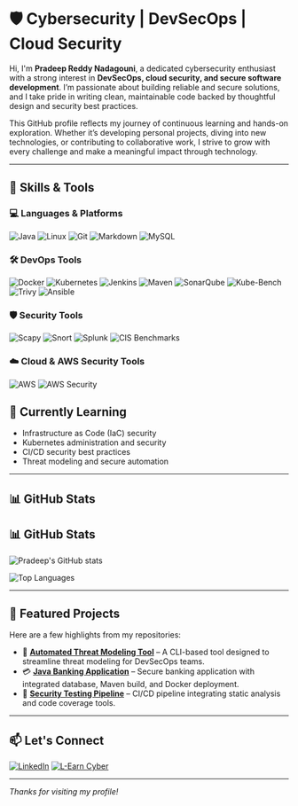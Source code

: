 # 🛡️ Cybersecurity | DevSecOps | Cloud Security

Hi, I'm **Pradeep Reddy Nadagouni**, a dedicated cybersecurity enthusiast with a strong interest in **DevSecOps, cloud security, and secure software development**. I’m passionate about building reliable and secure solutions, and I take pride in writing clean, maintainable code backed by thoughtful design and security best practices.

This GitHub profile reflects my journey of continuous learning and hands-on exploration. Whether it’s developing personal projects, diving into new technologies, or contributing to collaborative work, I strive to grow with every challenge and make a meaningful impact through technology.

---

## 🔧 Skills & Tools

### 💻 Languages & Platforms
![Java](https://img.shields.io/badge/-Java-007396?logo=java&logoColor=white&style=for-the-badge)
![Linux](https://img.shields.io/badge/-Linux-FCC624?logo=linux&logoColor=black&style=for-the-badge)
![Git](https://img.shields.io/badge/-Git-F05032?logo=git&logoColor=white&style=for-the-badge)
![Markdown](https://img.shields.io/badge/-Markdown-000000?logo=markdown&logoColor=white&style=for-the-badge)
![MySQL](https://img.shields.io/badge/-MySQL-4479A1?logo=mysql&logoColor=white&style=for-the-badge)

### 🛠️ DevOps Tools
![Docker](https://img.shields.io/badge/-Docker-2496ED?logo=docker&logoColor=white&style=for-the-badge)
![Kubernetes](https://img.shields.io/badge/-Kubernetes-326CE5?logo=kubernetes&logoColor=white&style=for-the-badge)
![Jenkins](https://img.shields.io/badge/-Jenkins-D24939?logo=jenkins&logoColor=white&style=for-the-badge)
![Maven](https://img.shields.io/badge/-Maven-C71A36?logo=apachemaven&logoColor=white&style=for-the-badge)
![SonarQube](https://img.shields.io/badge/-SonarQube-4E9BCD?logo=sonarqube&logoColor=white&style=for-the-badge)
![Kube-Bench](https://img.shields.io/badge/-KubeBench-326CE5?logo=kubernetes&logoColor=white&style=for-the-badge)
![Trivy](https://img.shields.io/badge/-Trivy-0F172A?logo=aqua&logoColor=white&style=for-the-badge)
![Ansible](https://img.shields.io/badge/-Ansible-EE0000?logo=ansible&logoColor=white&style=for-the-badge)

### 🛡️ Security Tools
![Scapy](https://img.shields.io/badge/-Scapy-3776AB?logo=python&logoColor=white&style=for-the-badge)
![Snort](https://img.shields.io/badge/-Snort-B22222?style=for-the-badge)
![Splunk](https://img.shields.io/badge/-Splunk-000000?logo=splunk&logoColor=white&style=for-the-badge)
![CIS Benchmarks](https://img.shields.io/badge/-CIS_Benchmarks-2E8B57?style=for-the-badge)

### ☁️ Cloud & AWS Security Tools
![AWS](https://img.shields.io/badge/-AWS-232F3E?logo=amazonaws&logoColor=white&style=for-the-badge)
![AWS Security](https://img.shields.io/badge/-AWS_Security-FF9900?logo=amazonaws&logoColor=white&style=for-the-badge)

## 🧠 Currently Learning

- Infrastructure as Code (IaC) security
- Kubernetes administration and security
- CI/CD security best practices
- Threat modeling and secure automation

---

## 📊 GitHub Stats

## 📊 GitHub Stats

![Pradeep's GitHub stats](https://github-readme-stats.vercel.app/api?username=pradeepreddy-code&show_icons=true&theme=tokyonight)

![Top Languages](https://github-readme-stats.vercel.app/api/top-langs/?username=pradeepreddy-code&layout=compact&theme=tokyonight)

---

## 📌 Featured Projects

Here are a few highlights from my repositories:

- 🔐 **[Automated Threat Modeling Tool](https://github.com/pradeep-reddy-nadagouni/threat-model-cli)** – A CLI-based tool designed to streamline threat modeling for DevSecOps teams.
- 💳 **[Java Banking Application](https://github.com/pradeep-reddy-nadagouni/java-banking-app)** – Secure banking application with integrated database, Maven build, and Docker deployment.
- 🧪 **[Security Testing Pipeline](https://github.com/pradeep-reddy-nadagouni/secure-pipeline-demo)** – CI/CD pipeline integrating static analysis and code coverage tools.

---

## 📫 Let's Connect

[![LinkedIn](https://img.shields.io/badge/-LinkedIn-0077B5?logo=linkedin&logoColor=white&style=for-the-badge)](https://www.linkedin.com/in/pradeep-reddy-nadagouni)
[![L-Earn Cyber](https://img.shields.io/badge/-L--Earn_Cyber-0A66C2?logo=linkedin&logoColor=white&style=for-the-badge)](https://www.linkedin.com/company/l-earn-cyber)

---

_Thanks for visiting my profile!_

